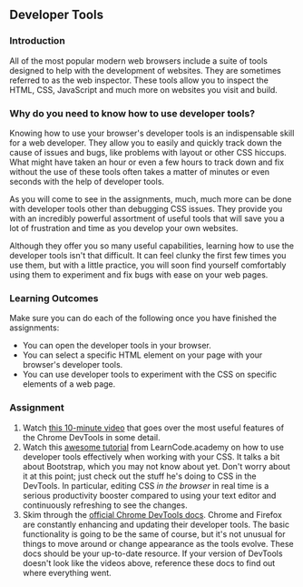 ## Developer Tools

### Introduction

All of the most popular modern web browsers include a suite of tools designed to help
with the development of websites. They are sometimes referred to as the web
inspector. These tools allow you to inspect the HTML, CSS, JavaScript and much
more on websites you visit and build.

### Why do you need to know how to use developer tools?

Knowing how to use your browser's developer tools is an indispensable skill for a web
developer. They allow you to easily and quickly track down the cause of issues and
bugs, like problems with layout or other CSS hiccups. What might have taken an hour
or even a few hours to track down and fix without the use of these tools often takes
a matter of minutes or even seconds with the help of developer tools.

As you will come to see in the assignments, much, much more can be done with developer
tools other than debugging CSS issues. They provide you with an incredibly powerful
assortment of useful tools that will save you a lot of frustration and time as you
develop your own websites.

Although they offer you so many useful capabilities, learning how to use the
developer tools isn't that difficult. It can feel clunky the first few times you
use them, but with a little practice, you will soon find yourself comfortably
using them to experiment and fix bugs with ease on your web pages.

### Learning Outcomes

Make sure you can do each of the following once you have finished the assignments:

- You can open the developer tools in your browser.
- You can select a specific HTML element on your page with your browser's developer tools.
- You can use developer tools to experiment with the CSS on specific elements of a web page.

### Assignment

<div class="lesson-content__panel" markdown="1">

1. Watch [this 10-minute video](https://www.youtube.com/watch?v=wcFnnxfA70g) that goes over the most useful features of the Chrome DevTools in some detail.
2. Watch this [awesome tutorial](https://www.youtube.com/watch?v=Z3HGJsNLQ1E) from LearnCode.academy on how to use developer tools effectively when working with your CSS. It talks a bit about Bootstrap, which you may not know about yet. Don't worry about it at this point; just check out the stuff he's doing to CSS in the DevTools. In particular, editing CSS _in the browser_ in real time is a serious productivity booster compared to using your text editor and continuously refreshing to see the changes.
3. Skim through the [official Chrome DevTools docs](https://developers.google.com/web/tools/chrome-devtools/). Chrome and Firefox are constantly enhancing and updating their developer tools. The basic functionality is going to be the same of course, but it's not unusual for things to move around or change appearance as the tools evolve. These docs should be your up-to-date resource. If your version of DevTools doesn't look like the videos above, reference these docs to find out where everything went.

</div>
